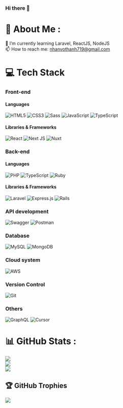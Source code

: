 ### Hi there 👋


# 🐍 About Me :
🌱 I’m currently learning Laravel, ReactJS, NodeJS<br/>
📫 How to reach me: nhanvothanh719@gmail.com

# 💻 Tech Stack
### Front-end
#### Languages
![HTML5](https://img.shields.io/badge/html5-%23E34F26.svg?style=for-the-badge&logo=html5&logoColor=white)
![CSS3](https://img.shields.io/badge/css3-%231572B6.svg?style=for-the-badge&logo=css3&logoColor=white)
![Sass](https://img.shields.io/badge/Sass-C69?style=for-the-badge&logo=sass&logoColor=fff)
![JavaScript](https://img.shields.io/badge/javascript-%23323330.svg?style=for-the-badge&logo=javascript&logoColor=%23F7DF1E)
![TypeScript](https://img.shields.io/badge/TypeScript-3178C6?style=for-the-badge&logo=typescript&logoColor=fff)

#### Libraries & Frameworks
![React](https://img.shields.io/badge/react-%2320232a.svg?style=for-the-badge&logo=react&logoColor=%2361DAFB)
![Next JS](https://img.shields.io/badge/Next-black?style=for-the-badge&logo=next.js&logoColor=white)
![Nuxt](https://img.shields.io/badge/Nuxt-002E3B?style=for-the-badge&logo=nuxt&logoColor=#00DC82)

### Back-end
#### Languages
![PHP](https://img.shields.io/badge/php-%23777BB4.svg?style=for-the-badge&logo=php&logoColor=white)
![TypeScript](https://img.shields.io/badge/TypeScript-3178C6?style=for-the-badge&logo=typescript&logoColor=fff)
![Ruby](https://img.shields.io/badge/Ruby-%23CC342D.svg?style=for-the-badge&&logo=ruby&logoColor=white)

#### Libraries & Frameworks
![Laravel](https://img.shields.io/badge/laravel-%23FF2D20.svg?style=for-the-badge&logo=laravel&logoColor=white)
![Express.js](https://img.shields.io/badge/express.js-%23404d59.svg?style=for-the-badge&logo=express&logoColor=%2361DAFB) 
![Rails](https://img.shields.io/badge/rails-%23CC0000.svg?style=for-the-badge&logo=ruby-on-rails&logoColor=white)

### API development
![Swagger](https://img.shields.io/badge/Swagger-85EA2D?style=for-the-badge&logo=insomnia&logoColor=000)
![Postman](https://img.shields.io/badge/Postman-FF6C37?style=for-the-badge&logo=postman&logoColor=white) 

### Database
![MySQL](https://img.shields.io/badge/mysql-%2300f.svg?style=for-the-badge&logo=mysql&logoColor=white)
![MongoDB](https://img.shields.io/badge/MongoDB-%234ea94b.svg?style=for-the-badge&logo=mongodb&logoColor=white)

### Cloud system
![AWS](https://img.shields.io/badge/AWS-%23FF9900.svg?style=for-the-badge&logo=amazon-aws&logoColor=white)

### Version Control
![Git](https://img.shields.io/badge/Git-F05032?style=for-the-badge&logo=git&logoColor=fff)

### Others
![GraphQL](https://img.shields.io/badge/GraphQL-E10098?style=for-the-badge&logo=graphql&logoColor=fff)
![Cursor](https://custom-icon-badges.demolab.com/badge/Cursor-000000?style=for-the-badge&logo=cursor-ai-white)

# 📊 GitHub Stats :
![](https://github-readme-stats.vercel.app/api?username=nhanvothanh719&theme=vue&hide_border=false&include_all_commits=false&count_private=false)<br/>
![](https://github-readme-streak-stats.herokuapp.com/?user=nhanvothanh719&theme=vue&hide_border=false)<br/>
![](https://github-readme-stats.vercel.app/api/top-langs/?username=nhanvothanh719&theme=vue&hide_border=false&include_all_commits=false&count_private=false&layout=compact)<br/>
## 🏆 GitHub Trophies
![](https://github-trophies.vercel.app/?username=nhanvothanh719&theme=radical&no-frame=false&no-bg=false&margin-w=4)





